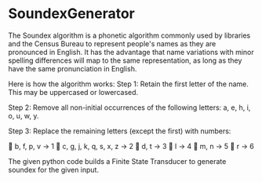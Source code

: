 # SoundexGenerator
The Soundex algorithm is a phonetic algorithm commonly used by libraries and the Census Bureau to represent people's names as they are pronounced in English. It has the advantage that name variations with
minor spelling differences will map to the same representation, as long as they have the same pronunciation in English. 

Here is how the algorithm works:
Step 1: 
Retain the first letter of the name. This may be uppercased or lowercased.

Step 2: 
Remove all non-initial occurrences of the following letters: a, e, h, i, o, u, w, y. 

Step 3: Replace the remaining letters (except the first) with numbers:

 b, f, p, v -> 1
 c, g, j, k, q, s, x, z -> 2
 d, t -> 3
 l -> 4
 m, n -> 5
 r -> 6

The given python code builds a Finite State Transducer to generate soundex for the given input.
